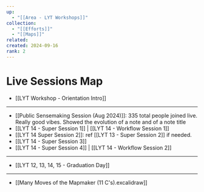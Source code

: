 ```yaml
---
up:
  - "[[Area - LYT Workshops]]"
collection:
  - "[[Efforts]]"
  - "[[Maps]]"
related: 
created: 2024-09-16
rank: 2
---
```

 
# Live Sessions Map
- [[LYT Workshop - Orientation Intro]]
- ---
- [[Public Sensemaking Session (Aug 2024)]]: 335 total people joined live. Really good vibes. Showed the evolution of a note and of a note title
- [[LYT 14 - Super Session 1]] | [[LYT 14 - Workflow Session 1]]
- [[LYT 14 Super Session 2]]: ref [[LYT 13 - Super Session 2]] if needed.
- [[LYT 14 - Super Session 3]]
- [[LYT 14 - Super Session 4]] | [[LYT 14 - Workflow Session 2]]
- ---
- [[LYT 12, 13, 14, 15 - Graduation Day]]
- ---
- [[Many Moves of the Mapmaker (11 C's).excalidraw]] 
